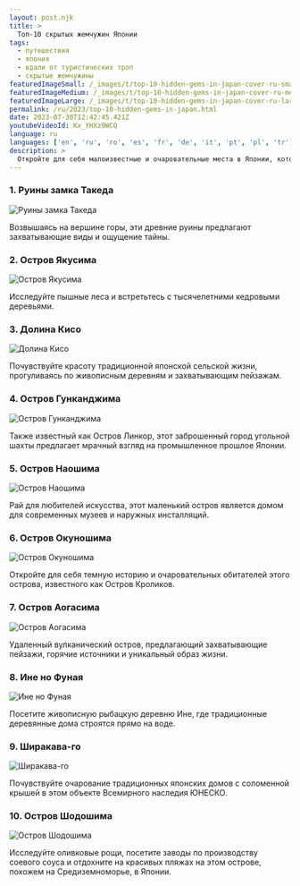 ```yaml
---
layout: post.njk
title: >
  Топ-10 скрытых жемчужин Японии
tags:
  - путешествия
  - япония
  - вдали от туристических троп
  - скрытые жемчужины
featuredImageSmall: /_images/t/top-10-hidden-gems-in-japan-cover-ru-small.webp
featuredImageMedium: /_images/t/top-10-hidden-gems-in-japan-cover-ru-medium.webp
featuredImageLarge: /_images/t/top-10-hidden-gems-in-japan-cover-ru-large.webp
permalink: /ru/2023/top-10-hidden-gems-in-japan.html
date: 2023-07-30T12:42:45.421Z
youtubeVideoId: Kx_YHXz9WCQ
language: ru
languages: ['en', 'ru', 'ro', 'es', 'fr', 'de', 'it', 'pt', 'pl', 'tr']
description: >
  Откройте для себя малоизвестные и очаровательные места в Японии, которые находятся вдали от туристических троп. От уединенных горных деревень до секретных горячих источников, эти скрытые жемчужины предлагают уникальный и подлинный опыт для путешественников, ищущих приключения и погружение в культуру.
---
```


### 1. Руины замка Такеда

![Руины замка Такеда](/_images/f/ff9d8c58bb7e531cd97b9961f986492c-medium.webp)

Возвышаясь на вершине горы, эти древние руины предлагают захватывающие виды и ощущение тайны.

### 2. Остров Якусима

![Остров Якусима](/_images/a/afe6615f51545642e8b1865c6924c623-medium.webp)

Исследуйте пышные леса и встретьтесь с тысячелетними кедровыми деревьями.

### 3. Долина Кисо

![Долина Кисо](/_images/2/2389f5ab10e9c6afdca9a6d0161ea01a-medium.webp)

Почувствуйте красоту традиционной японской сельской жизни, прогуливаясь по живописным деревням и захватывающим пейзажам.

### 4. Остров Гунканджима

![Остров Гунканджима](/_images/7/7f221315f73d6afbd692fc02382ed328-medium.webp)

Также известный как Остров Линкор, этот заброшенный город угольной шахты предлагает мрачный взгляд на промышленное прошлое Японии.

### 5. Остров Наошима

![Остров Наошима](/_images/7/79bc6c54a63f8e1fbf6463640245a32a-medium.webp)

Рай для любителей искусства, этот маленький остров является домом для современных музеев и наружных инсталляций.

### 6. Остров Окуношима

![Остров Окуношима](/_images/0/006981013de3e27700f0675387dc0095-medium.webp)

Откройте для себя темную историю и очаровательных обитателей этого острова, известного как Остров Кроликов.

### 7. Остров Аогасима

![Остров Аогасима](/_images/7/7eee148f807e612527e7e6a766b8580b-medium.webp)

Удаленный вулканический остров, предлагающий захватывающие пейзажи, горячие источники и уникальный образ жизни.

### 8. Ине но Фуная

![Ине но Фуная](/_images/4/454dc57918d981aecf5da6481c5f2a4c-medium.webp)

Посетите живописную рыбацкую деревню Ине, где традиционные деревянные дома строятся прямо на воде.

### 9. Ширакава-го

![Ширакава-го](/_images/6/61f99d0b643c16c0c1d733601911a7b1-medium.webp)

Почувствуйте очарование традиционных японских домов с соломенной крышей в этом объекте Всемирного наследия ЮНЕСКО.

### 10. Остров Шодошима

![Остров Шодошима](/_images/4/4af4e15cea065e6d14b1b029fb46fe4a-medium.webp)

Исследуйте оливковые рощи, посетите заводы по производству соевого соуса и отдохните на красивых пляжах на этом острове, похожем на Средиземноморье, в Японии.

